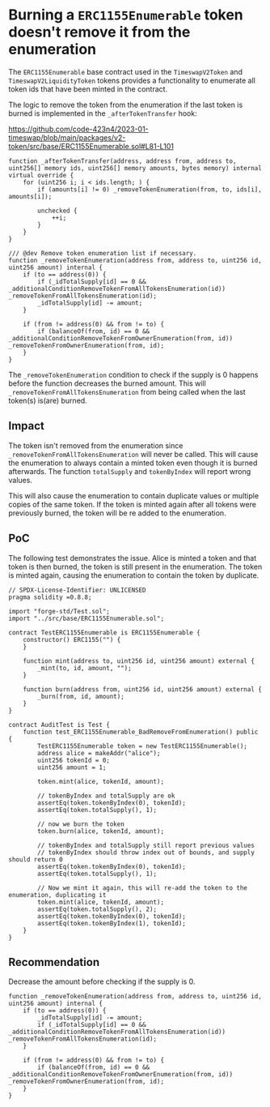 # Burning a `ERC1155Enumerable` token doesn't remove it from the enumeration 

The `ERC1155Enumerable` base contract used in the `TimeswapV2Token` and `TimeswapV2LiquidityToken` tokens provides a functionality to enumerate all token ids that have been minted in the contract.

The logic to remove the token from the enumeration if the last token is burned is implemented in the `_afterTokenTransfer` hook:

https://github.com/code-423n4/2023-01-timeswap/blob/main/packages/v2-token/src/base/ERC1155Enumerable.sol#L81-L101

```solidity
function _afterTokenTransfer(address, address from, address to, uint256[] memory ids, uint256[] memory amounts, bytes memory) internal virtual override {
    for (uint256 i; i < ids.length; ) {
        if (amounts[i] != 0) _removeTokenEnumeration(from, to, ids[i], amounts[i]);

        unchecked {
            ++i;
        }
    }
}

/// @dev Remove token enumeration list if necessary.
function _removeTokenEnumeration(address from, address to, uint256 id, uint256 amount) internal {
    if (to == address(0)) {
        if (_idTotalSupply[id] == 0 && _additionalConditionRemoveTokenFromAllTokensEnumeration(id)) _removeTokenFromAllTokensEnumeration(id);
        _idTotalSupply[id] -= amount;
    }

    if (from != address(0) && from != to) {
        if (balanceOf(from, id) == 0 && _additionalConditionRemoveTokenFromOwnerEnumeration(from, id)) _removeTokenFromOwnerEnumeration(from, id);
    }
}
```

The `_removeTokenEnumeration` condition to check if the supply is 0 happens before the function decreases the burned amount. This will `_removeTokenFromAllTokensEnumeration` from being called when the last token(s) is(are) burned.

## Impact

The token isn't removed from the enumeration since `_removeTokenFromAllTokensEnumeration` will never be called. This will cause the enumeration to always contain a minted token even though it is burned afterwards. The function `totalSupply` and `tokenByIndex` will report wrong values.

This will also cause the enumeration to contain duplicate values or multiple copies of the same token. If the token is minted again after all tokens were previously burned, the token will be re added to the enumeration. 

## PoC

The following test demonstrates the issue. Alice is minted a token and that token is then burned, the token is still present in the enumeration. The token is minted again, causing the enumeration to contain the token by duplicate.

```solidity
// SPDX-License-Identifier: UNLICENSED
pragma solidity =0.8.8;

import "forge-std/Test.sol";
import "../src/base/ERC1155Enumerable.sol";

contract TestERC1155Enumerable is ERC1155Enumerable {
    constructor() ERC1155("") {
    }

    function mint(address to, uint256 id, uint256 amount) external {
        _mint(to, id, amount, "");
    }

    function burn(address from, uint256 id, uint256 amount) external {
        _burn(from, id, amount);
    }
}

contract AuditTest is Test {
    function test_ERC1155Enumerable_BadRemoveFromEnumeration() public {
        TestERC1155Enumerable token = new TestERC1155Enumerable();
        address alice = makeAddr("alice");
        uint256 tokenId = 0;
        uint256 amount = 1;

        token.mint(alice, tokenId, amount);

        // tokenByIndex and totalSupply are ok
        assertEq(token.tokenByIndex(0), tokenId);
        assertEq(token.totalSupply(), 1);

        // now we burn the token
        token.burn(alice, tokenId, amount);

        // tokenByIndex and totalSupply still report previous values
        // tokenByIndex should throw index out of bounds, and supply should return 0
        assertEq(token.tokenByIndex(0), tokenId);
        assertEq(token.totalSupply(), 1);

        // Now we mint it again, this will re-add the token to the enumeration, duplicating it
        token.mint(alice, tokenId, amount);
        assertEq(token.totalSupply(), 2);
        assertEq(token.tokenByIndex(0), tokenId);
        assertEq(token.tokenByIndex(1), tokenId);
    }
}
```

## Recommendation

Decrease the amount before checking if the supply is 0. 

```solidity
function _removeTokenEnumeration(address from, address to, uint256 id, uint256 amount) internal {
    if (to == address(0)) {
        _idTotalSupply[id] -= amount;
        if (_idTotalSupply[id] == 0 && _additionalConditionRemoveTokenFromAllTokensEnumeration(id)) _removeTokenFromAllTokensEnumeration(id);
    }

    if (from != address(0) && from != to) {
        if (balanceOf(from, id) == 0 && _additionalConditionRemoveTokenFromOwnerEnumeration(from, id)) _removeTokenFromOwnerEnumeration(from, id);
    }
}
```

